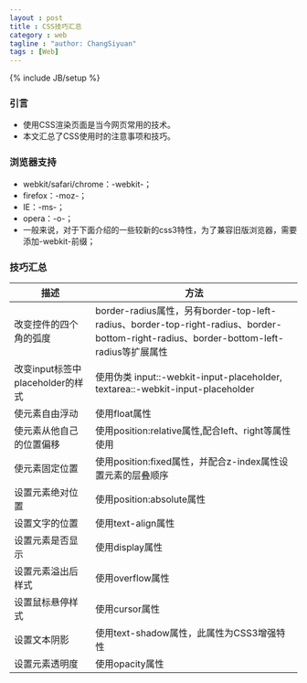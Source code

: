 ```yaml
---
layout : post
title : CSS技巧汇总
category : web
tagline : "author: ChangSiyuan"
tags : [Web]
---
```

{% include JB/setup %}

### 引言
- 使用CSS渲染页面是当今网页常用的技术。
- 本文汇总了CSS使用时的注意事项和技巧。

### 浏览器支持
- webkit/safari/chrome：-webkit-；
- firefox：-moz-；
- IE：-ms-；
- opera：-o-；
- 一般来说，对于下面介绍的一些较新的css3特性，为了兼容旧版浏览器，需要添加-webkit-前缀；

### 技巧汇总
|描述|方法|
|---|---|
|改变控件的四个角的弧度|border-radius属性，另有border-top-left-radius、border-top-right-radius、border-bottom-right-radius、border-bottom-left-radius等扩展属性|
|改变input标签中placeholder的样式|使用伪类 input::-webkit-input-placeholder, textarea::-webkit-input-placeholder|
|使元素自由浮动|使用float属性|
|使元素从他自己的位置偏移|使用position:relative属性,配合left、right等属性使用|
|使元素固定位置|使用position:fixed属性，并配合z-index属性设置元素的层叠顺序|
|设置元素绝对位置|使用position:absolute属性|
|设置文字的位置|使用text-align属性|
|设置元素是否显示|使用display属性|
|设置元素溢出后样式|使用overflow属性|
|设置鼠标悬停样式|使用cursor属性|
|设置文本阴影|使用text-shadow属性，此属性为CSS3增强特性|
|设置元素透明度|使用opacity属性|
